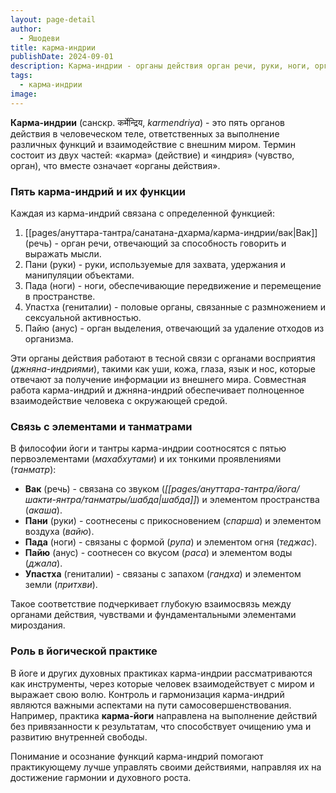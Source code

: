 ```yaml
---
layout: page-detail
author:
  - Яшодеви
title: карма-индрии
publishDate: 2024-09-01
description: Карма-индрии - органы действия орган речи, руки, ноги, орган воспроизводства, орган выделения; относятся к семнадцати элементам тонкого тела.
tags:
  - карма-индрии
image:
---
```

**Карма-индрии** (санскр. कर्मेन्द्रिय, _karmendriya_) - это пять органов действия в человеческом теле, ответственных за выполнение различных функций и взаимодействие с внешним миром. Термин состоит из двух частей: «карма» (действие) и «индрия» (чувство, орган), что вместе означает «органы действия».

### Пять карма-индрий и их функции

Каждая из карма-индрий связана с определенной функцией:

1. [[pages/ануттара-тантра/санатана-дхарма/карма-индрии/вак|Вак]] (речь) - орган речи, отвечающий за способность говорить и выражать мысли.
2. Пани (руки) - руки, используемые для захвата, удержания и манипуляции объектами.
3. Пада (ноги) - ноги, обеспечивающие передвижение и перемещение в пространстве.
4. Упастха (гениталии) - половые органы, связанные с размножением и сексуальной активностью.
5. Пайю (анус) - орган выделения, отвечающий за удаление отходов из организма.

Эти органы действия работают в тесной связи с органами восприятия (_джняна-индриями_), такими как уши, кожа, глаза, язык и нос, которые отвечают за получение информации из внешнего мира. Совместная работа карма-индрий и джняна-индрий обеспечивает полноценное взаимодействие человека с окружающей средой.

### Связь с элементами и танматрами

В философии йоги и тантры карма-индрии соотносятся с пятью первоэлементами (_махабхутами_) и их тонкими проявлениями (_танматр_):

- **Вак** (речь) - связана со звуком (_[[pages/ануттара-тантра/йога/шакти-янтра/танматры/шабда|шабда]]_) и элементом пространства (_акаша_).
- **Пани** (руки) - соотнесены с прикосновением (_спарша_) и элементом воздуха (_вайю_).
- **Пада** (ноги) - связаны с формой (_рупа_) и элементом огня (_теджас_).
- **Пайю** (анус) - соотнесен со вкусом (_раса_) и элементом воды (_джала_).
- **Упастха** (гениталии) - связаны с запахом (_гандха_) и элементом земли (_притхви_).

Такое соответствие подчеркивает глубокую взаимосвязь между органами действия, чувствами и фундаментальными элементами мироздания.

### Роль в йогической практике

В йоге и других духовных практиках карма-индрии рассматриваются как инструменты, через которые человек взаимодействует с миром и выражает свою волю. Контроль и гармонизация карма-индрий являются важными аспектами на пути самосовершенствования. Например, практика **карма-йоги** направлена на выполнение действий без привязанности к результатам, что способствует очищению ума и развитию внутренней свободы.

Понимание и осознание функций карма-индрий помогают практикующему лучше управлять своими действиями, направляя их на достижение гармонии и духовного роста.

